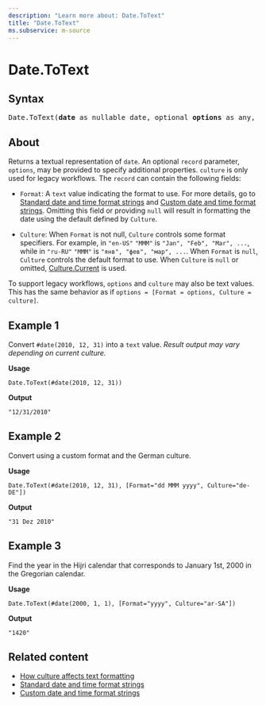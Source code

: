 ```yaml
---
description: "Learn more about: Date.ToText"
title: "Date.ToText"
ms.subservice: m-source
---
```

# Date.ToText

## Syntax

<pre>
Date.ToText(<b>date</b> as nullable date, optional <b>options</b> as any, optional <b>culture</b> as nullable text) as nullable text
</pre>

## About

Returns a textual representation of `date`. An optional `record` parameter, `options`, may be provided to specify additional properties. `culture` is only used for legacy workflows. The `record` can contain the following fields:

* `Format`: A `text` value indicating the format to use. For more details, go to [Standard date and time format strings](standard-date-and-time-format-strings.md) and [Custom date and time format strings](custom-date-and-time-format-strings.md). Omitting this field or providing `null` will result in formatting the date using the default defined by `Culture`.

* `Culture`: When `Format` is not null, `Culture` controls some format specifiers. For example, in `"en-US"` `"MMM"` is `"Jan", "Feb", "Mar", ...`, while in `"ru-RU"` `"MMM"` is `"янв", "фев", "мар", ...`. When `Format` is `null`, `Culture` controls the default format to use. When `Culture` is `null` or omitted, [Culture.Current](culture-current.md) is used.

To support legacy workflows, `options` and `culture` may also be text values. This has the same behavior as if `options = [Format = options, Culture = culture]`.

## Example 1

Convert `#date(2010, 12, 31)` into a `text` value. *Result output may vary depending on current culture.*

**Usage**

```powerquery-m
Date.ToText(#date(2010, 12, 31))
```

**Output**

`"12/31/2010"`

## Example 2

Convert using a custom format and the German culture.

**Usage**

```powerquery-m
Date.ToText(#date(2010, 12, 31), [Format="dd MMM yyyy", Culture="de-DE"])
```

**Output**

`"31 Dez 2010"`

## Example 3

Find the year in the Hijri calendar that corresponds to January 1st, 2000 in the Gregorian calendar.

**Usage**

```powerquery-m
Date.ToText(#date(2000, 1, 1), [Format="yyyy", Culture="ar-SA"])
```

**Output**

`"1420"`

## Related content

* [How culture affects text formatting](how-culture-affects-text-formatting.md)
* [Standard date and time format strings](standard-date-and-time-format-strings.md)
* [Custom date and time format strings](custom-date-and-time-format-strings.md)
